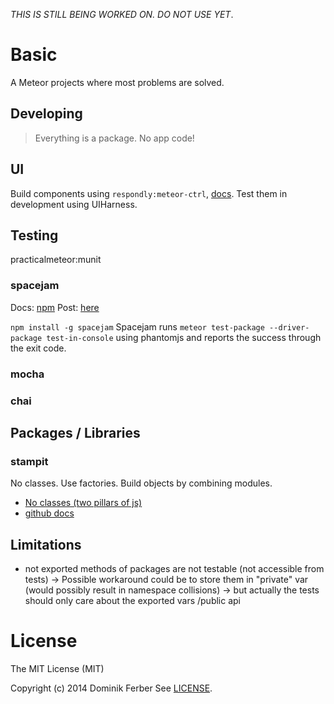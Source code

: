 *THIS IS STILL BEING WORKED ON. DO NOT USE YET*.

# Basic

A Meteor projects where most problems are solved.


## Developing
> Everything is a package. No app code!


## UI
Build components using `respondly:meteor-ctrl`, [docs](https://github.com/Respondly/meteor-ctrl/blob/master/docs/ctrls.md).
Test them in development using UIHarness.

## Testing
practicalmeteor:munit

### spacejam
Docs: [npm](https://www.npmjs.com/package/spacejam)
Post: [here](http://practicalmeteor.com/testing-meteor-packages-command-line-travis-ci/#more-166)

`npm install -g spacejam`
Spacejam runs
`meteor test-package --driver-package test-in-console`
using phantomjs and reports the success through the exit code.

### mocha

### chai





## Packages / Libraries


### stampit
No classes. Use factories. Build objects by combining modules.
* [No classes (two pillars of js)](https://medium.com/javascript-scene/the-two-pillars-of-javascript-ee6f3281e7f3)
* [github docs](https://github.com/ericelliott/stampit)


## Limitations
* not exported methods of packages are not testable (not accessible from tests)
	-> Possible workaround could be to store them in "private" var (would possibly result in namespace collisions)
	-> but actually the tests should only care about the exported vars /public api



# License
The MIT License (MIT)

Copyright (c) 2014 Dominik Ferber
See [LICENSE](LICENSE).